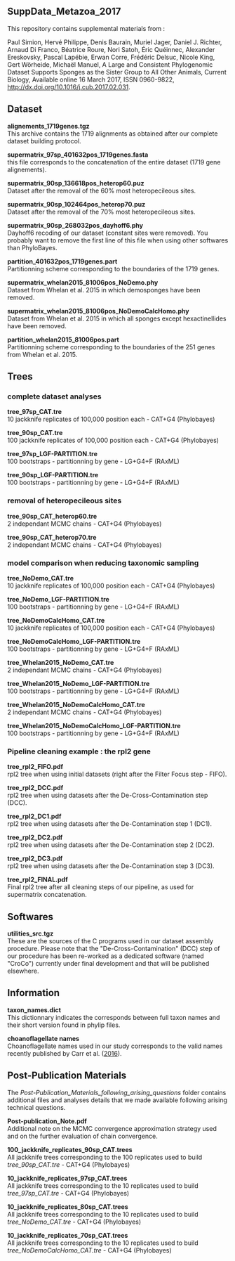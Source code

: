SuppData_Metazoa_2017
---

This repository contains supplemental materials from :

Paul Simion, Hervé Philippe, Denis Baurain, Muriel Jager, Daniel J. Richter, Arnaud Di Franco, Béatrice Roure, Nori Satoh, Éric Quéinnec, Alexander Ereskovsky, Pascal Lapébie, Erwan Corre, Frédéric Delsuc, Nicole King, Gert Wörheide, Michaël Manuel, A Large and Consistent Phylogenomic Dataset Supports Sponges as the Sister Group to All Other Animals, Current Biology, Available online 16 March 2017, ISSN 0960-9822, http://dx.doi.org/10.1016/j.cub.2017.02.031.


## Dataset

**alignements_1719genes.tgz**  
This archive contains the 1719 alignments as obtained after our complete dataset building protocol.

**supermatrix_97sp_401632pos_1719genes.fasta**  
this file corresponds to the concatenation of the entire dataset (1719 gene alignements).

**supermatrix_90sp_136618pos_heterop60.puz**  
Dataset after the removal of the 60% most heteropecileous sites.

**supermatrix_90sp_102464pos_heterop70.puz**  
Dataset after the removal of the 70% most heteropecileous sites.

**supermatrix_90sp_268032pos_dayhoff6.phy**  
Dayhoff6 recoding of our dataset (constant sites were removed).
You probably want to remove the first line of this file when using other softwares than PhyloBayes.

**partition_401632pos_1719genes.part**  
Partitionning scheme corresponding to the boundaries of the 1719 genes.

**supermatrix_whelan2015_81006pos_NoDemo.phy**  
Dataset from Whelan et al. 2015 in which demosponges have been removed.

**supermatrix_whelan2015_81006pos_NoDemoCalcHomo.phy**  
Dataset from Whelan et al. 2015 in which all sponges except hexactinellides have been removed.

**partition_whelan2015_81006pos.part**  
Partitionning scheme corresponding to the boundaries of the 251 genes from Whelan et al. 2015.


## Trees

### complete dataset analyses

**tree_97sp_CAT.tre**  
10 jackknife replicates of 100,000 position each - CAT+G4 (Phylobayes)

**tree_90sp_CAT.tre**  
100 jackknife replicates of 100,000 position each - CAT+G4 (Phylobayes)

**tree_97sp_LGF-PARTITION.tre**  
100 bootstraps - partitionning by gene - LG+G4+F (RAxML)

**tree_90sp_LGF-PARTITION.tre**  
100 bootstraps - partitionning by gene - LG+G4+F (RAxML)

### removal of heteropecileous sites

**tree_90sp_CAT_heterop60.tre**  
2 independant MCMC chains - CAT+G4 (Phylobayes)

**tree_90sp_CAT_heterop70.tre**  
2 independant MCMC chains - CAT+G4 (Phylobayes)

### model comparison when reducing taxonomic sampling

**tree_NoDemo_CAT.tre**  
10 jackknife replicates of 100,000 position each - CAT+G4 (Phylobayes)

**tree_NoDemo_LGF-PARTITION.tre**  
100 bootstraps - partitionning by gene - LG+G4+F (RAxML)

**tree_NoDemoCalcHomo_CAT.tre**  
10 jackknife replicates of 100,000 position each - CAT+G4 (Phylobayes)

**tree_NoDemoCalcHomo_LGF-PARTITION.tre**  
100 bootstraps - partitionning by gene - LG+G4+F (RAxML)

**tree_Whelan2015_NoDemo_CAT.tre**  
2 independant MCMC chains - CAT+G4 (Phylobayes)

**tree_Whelan2015_NoDemo_LGF-PARTITION.tre**  
100 bootstraps - partitionning by gene - LG+G4+F (RAxML)

**tree_Whelan2015_NoDemoCalcHomo_CAT.tre**  
2 independant MCMC chains - CAT+G4 (Phylobayes)

**tree_Whelan2015_NoDemoCalcHomo_LGF-PARTITION.tre**  
100 bootstraps - partitionning by gene - LG+G4+F (RAxML)

### Pipeline cleaning example : the rpl2 gene

**tree_rpl2_FIFO.pdf**  
rpl2 tree when using initial datasets (right after the Filter Focus step - FIFO).

**tree_rpl2_DCC.pdf**  
rpl2 tree when using datasets after the De-Cross-Contamination step (DCC).

**tree_rpl2_DC1.pdf**  
rpl2 tree when using datasets after the De-Contamination step 1 (DC1).

**tree_rpl2_DC2.pdf**  
rpl2 tree when using datasets after the De-Contamination step 2 (DC2).

**tree_rpl2_DC3.pdf**  
rpl2 tree when using datasets after the De-Contamination step 3 (DC3).

**tree_rpl2_FINAL.pdf**  
Final rpl2 tree after all cleaning steps of our pipeline, as used for supermatrix concatenation.


## Softwares

**utilities_src.tgz**  
These are the sources of the C programs used in our dataset assembly procedure.
Please note that the "De-Cross-Contamination" (DCC) step of our procedure has been re-worked
as a dedicated software (named "CroCo") currently under final development and that will be published elsewhere.


## Information

**taxon_names.dict**  
This dictionnary indicates the corresponds between full taxon names and their short version found in phylip files.

**choanoflagellate names**  
Choanoflagellate names used in our study corresponds to the valid names recently published by Carr et al. ([2016](http://www.sciencedirect.com/science/article/pii/S1055790316302743)).


## Post-Publication Materials
The *Post-Publication_Materials_following_arising_questions* folder contains additional files and analyses details that we made available following arising technical questions.

**Post-publication_Note.pdf**  
Additional note on the MCMC convergence approximation strategy used and on the further evaluation of chain convergence.

**100_jackknife_replicates_90sp_CAT.trees**  
All jackknife trees corresponding to the 100 replicates used to build *tree_90sp_CAT.tre* - CAT+G4 (Phylobayes)

**10_jackknife_replicates_97sp_CAT.trees**  
All jackknife trees corresponding to the 10 replicates used to build *tree_97sp_CAT.tre* - CAT+G4 (Phylobayes)

**10_jackknife_replicates_80sp_CAT.trees**  
All jackknife trees corresponding to the 10 replicates used to build *tree_NoDemo_CAT.tre* - CAT+G4 (Phylobayes)

**10_jackknife_replicates_70sp_CAT.trees**  
All jackknife trees corresponding to the 10 replicates used to build *tree_NoDemoCalcHomo_CAT.tre* - CAT+G4 (Phylobayes)
